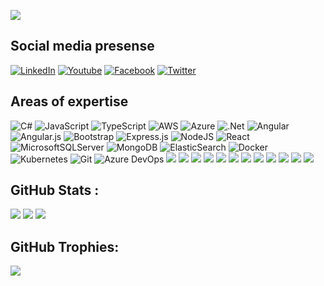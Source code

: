 ![](https://github-profile-summary-cards.vercel.app/api/cards/profile-details?username=ajaykumar-bg&theme=vue)

## Social media presense

[![LinkedIn](https://img.shields.io/badge/LinkedIn-0077B5?style=for-the-badge&logo=linkedin&logoColor=white)](https://in.linkedin.com/in/ajaykumar-bg) [![Youtube](https://img.shields.io/badge/YouTube-FF0000?style=for-the-badge&logo=youtube&logoColor=white)](https://www.youtube.com/@sonuforponnu) [![Facebook](https://img.shields.io/badge/Facebook-1877F2?style=for-the-badge&logo=facebook&logoColor=white)](https://www.facebook.com/ajaykumar-bg/)
[![Twitter](https://img.shields.io/badge/Twitter-1DA1F2?style=for-the-badge&logo=twitter&logoColor=white)](https://twitter.com/ajaykumar-bg)

## Areas of expertise

![C#](https://img.shields.io/badge/c%23-%23239120.svg?style=for-the-badge&logo=c-sharp&logoColor=white) ![JavaScript](https://img.shields.io/badge/javascript-%23323330.svg?style=for-the-badge&logo=javascript&logoColor=%23F7DF1E) ![TypeScript](https://img.shields.io/badge/typescript-%23007ACC.svg?style=for-the-badge&logo=typescript&logoColor=white) ![AWS](https://img.shields.io/badge/AWS-%23FF9900.svg?style=for-the-badge&logo=amazon-aws&logoColor=white) ![Azure](https://img.shields.io/badge/azure-%230072C6.svg?style=for-the-badge&logo=azure-devops&logoColor=white) ![.Net](https://img.shields.io/badge/.NET-5C2D91?style=for-the-badge&logo=.net&logoColor=white) ![Angular](https://img.shields.io/badge/angular-%23DD0031.svg?style=for-the-badge&logo=angular&logoColor=white) ![Angular.js](https://img.shields.io/badge/angular.js-%23E23237.svg?style=for-the-badge&logo=angularjs&logoColor=white) ![Bootstrap](https://img.shields.io/badge/bootstrap-%23563D7C.svg?style=for-the-badge&logo=bootstrap&logoColor=white) ![Express.js](https://img.shields.io/badge/express.js-%23404d59.svg?style=for-the-badge&logo=express&logoColor=%2361DAFB) ![NodeJS](https://img.shields.io/badge/node.js-6DA55F?style=for-the-badge&logo=node.js&logoColor=white) ![React](https://img.shields.io/badge/react-%2320232a.svg?style=for-the-badge&logo=react&logoColor=%2361DAFB) ![MicrosoftSQLServer](https://img.shields.io/badge/Microsoft%20SQL%20Sever-CC2927?style=for-the-badge&logo=microsoft%20sql%20server&logoColor=white) ![MongoDB](https://img.shields.io/badge/MongoDB-%234ea94b.svg?style=for-the-badge&logo=mongodb&logoColor=white) ![ElasticSearch](https://img.shields.io/badge/-ElasticSearch-005571?style=for-the-badge&logo=elasticsearch) ![Docker](https://img.shields.io/badge/docker-%230db7ed.svg?style=for-the-badge&logo=docker&logoColor=white) ![Kubernetes](https://img.shields.io/badge/kubernetes-%23326ce5.svg?style=for-the-badge&logo=kubernetes&logoColor=white) ![Git](https://img.shields.io/badge/GIT-E44C30?style=for-the-badge&logo=git&logoColor=white) ![Azure DevOps](https://img.shields.io/badge/Azure_DevOps-0078D7?style=for-the-badge&logo=azure-devops&logoColor=white) ![](https://img.shields.io/badge/GitHub_Actions-2088FF?style=for-the-badge&logo=github-actions&logoColor=white) ![](https://img.shields.io/badge/Terraform-7B42BC?style=for-the-badge&logo=terraform&logoColor=white) ![](https://img.shields.io/badge/rabbitmq-%23FF6600.svg?&style=for-the-badge&logo=rabbitmq&logoColor=white) ![](https://img.shields.io/badge/Babel-F9DC3E?style=for-the-badge&logo=babel&logoColor=white) ![](https://img.shields.io/badge/backbone%20js-0071B5?style=for-the-badge&logo=backbone.js&logoColor=white) ![](https://img.shields.io/badge/Django-092E20?style=for-the-badge&logo=django&logoColor=green) ![](https://img.shields.io/badge/django%20rest-ff1709?style=for-the-badge&logo=django&logoColor=white) ![](https://img.shields.io/badge/ember.js-E04E39?style=for-the-badge&logo=emberdotjs&logoColor=white) ![](https://img.shields.io/badge/Flask-000000?style=for-the-badge&logo=flask&logoColor=white) ![](https://img.shields.io/badge/Vue.js-35495E?style=for-the-badge&logo=vuedotjs&logoColor=4FC08D) ![](https://img.shields.io/badge/VSCode-0078D4?style=for-the-badge&logo=visual%20studio%20code&logoColor=white) ![](https://img.shields.io/badge/Visual_Studio-5C2D91?style=for-the-badge&logo=visual%20studio&logoColor=white)

## GitHub Stats :

![](https://github-readme-stats.vercel.app/api?username=ajaykumar-bg&include_all_commits=false&count_private=false)
![](https://github-readme-streak-stats.herokuapp.com/?user=ajaykumar-bg&hide_border=true)
![](https://github-readme-stats.vercel.app/api/top-langs/?username=ajaykumar-bg&hide_border=true&include_all_commits=false&count_private=false&layout=compact)

## GitHub Trophies:

![](https://github-profile-trophy.vercel.app/?username=ajaykumar-bg&no-frame=true&no-bg=false&margin-w=4)

